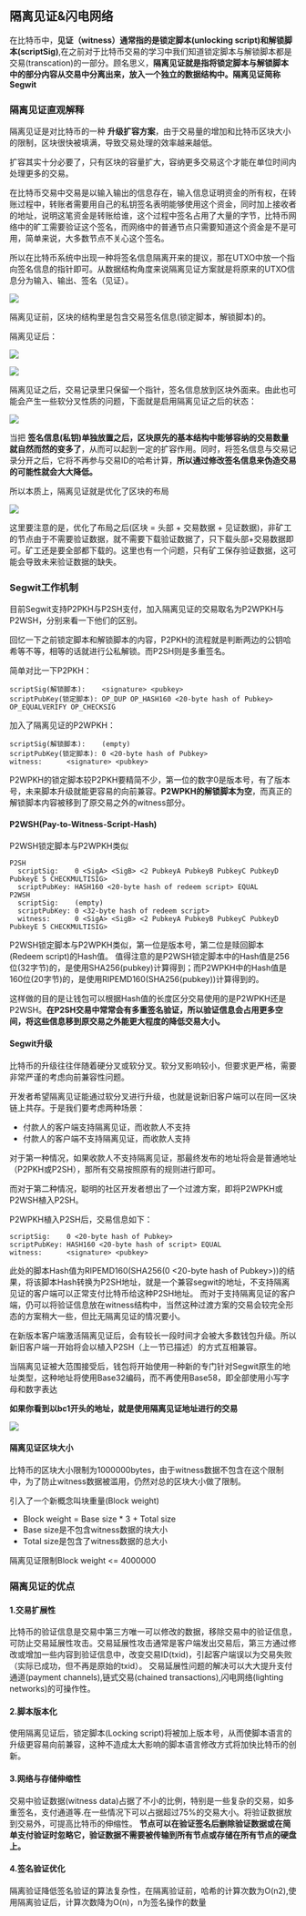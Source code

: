 ## 隔离见证&闪电网络
在比特币中，**见证（witness）通常指的是锁定脚本(unlocking script)和解锁脚本(scriptSig)**,在之前对于比特币交易的学习中我们知道锁定脚本与解锁脚本都是交易(transcation)的一部分。顾名思义，**隔离见证就是指将锁定脚本与解锁脚本中的部分内容从交易中分离出来，放入一个独立的数据结构中。隔离见证简称Segwit**

### 隔离见证直观解释
隔离见证是对比特币的一种 **升级扩容方案**，由于交易量的增加和比特币区块大小的限制，区块很快被填满，导致交易处理的效率越来越低。

扩容其实十分必要了，只有区块的容量扩大，容纳更多交易这个才能在单位时间内处理更多的交易。

在比特币交易中交易是以输入输出的信息存在，输入信息证明资金的所有权，在转账过程中，转账者需要用自己的私钥签名表明能够使用这个资金，同时加上接收者的地址，说明这笔资金是转账给谁，这个过程中签名占用了大量的字节，比特币网络中的旷工需要验证这个签名，而网络中的普通节点只需要知道这个资金是不是可用，简单来说，大多数节点不关心这个签名。

所以在比特币系统中出现一种将签名信息隔离开来的提议，那在UTXO中放一个指向签名信息的指针即可。从数据结构角度来说隔离见证方案就是将原来的UTXO信息分为输入、输出、签名（见证）。

![](image/bitcoin20.png)

隔离见证前，区块的结构里是包含交易签名信息(锁定脚本，解锁脚本)的。

隔离见证后：

![](image/bitcoin21.png)

![](image/bitcoin22.png)

隔离见证之后，交易记录里只保留一个指针，签名信息放到区块外面来。由此也可能会产生一些软分叉性质的问题，下面就是启用隔离见证之后的状态：

![](image/bitcoin23.png)

当把 **签名信息(私钥)单独放置之后，区块原先的基本结构中能够容纳的交易数量就自然而然的变多了**，从而可以起到一定的扩容作用。同时，将签名信息与交易记录分开之后，它将不再参与交易ID的哈希计算，**所以通过修改签名信息来伪造交易的可能性就会大大降低。**

所以本质上，隔离见证就是优化了区块的布局

![](image/bitcoin24.png)

这里要注意的是，优化了布局之后(区块 = 头部 + 交易数据 + 见证数据)，非矿工的节点由于不需要验证数据，就不需要下载验证数据了，只下载头部+交易数据即可。矿工还是要全部都下载的。这里也有一个问题，只有矿工保存验证数据，这可能会导致未来验证数据的缺失。


### Segwit工作机制
目前Segwit支持P2PKH与P2SH支付，加入隔离见证的交易取名为P2WPKH与P2WSH，分别来看一下他们的区别。

回忆一下之前锁定脚本和解锁脚本的内容，P2PKH的流程就是判断两边的公钥哈希等不等，相等的话就进行公私解锁。而P2SH则是多重签名。

简单对比一下P2PKH：

```
scriptSig(解锁脚本):    <signature> <pubkey>
scriptPubKey(锁定脚本): OP_DUP OP_HASH160 <20-byte hash of Pubkey> OP_EQUALVERIFY OP_CHECKSIG
```

加入了隔离见证的P2WPKH：

```
scriptSig(解锁脚本):    (empty)
scriptPubKey(锁定脚本): 0 <20-byte hash of Pubkey>
witness:      <signature> <pubkey>
```

P2WPKH的锁定脚本较P2PKH要精简不少，第一位的数字0是版本号，有了版本号，未来脚本升级就能更容易的向前兼容。**P2WPKH的解锁脚本为空**，而真正的解锁脚本内容被移到了原交易之外的witness部分。

#### P2WSH(Pay-to-Witness-Script-Hash)
P2WSH锁定脚本与P2WPKH类似

```
P2SH
  scriptSig:    0 <SigA> <SigB> <2 PubkeyA PubkeyB PubkeyC PubkeyD PubkeyE 5 CHECKMULTISIG>
  scriptPubKey: HASH160 <20-byte hash of redeem script> EQUAL
P2WSH  
  scriptSig:    (empty)
  scriptPubKey: 0 <32-byte hash of redeem script>
  witness:      0 <SigA> <SigB> <2 PubkeyA PubkeyB PubkeyC PubkeyD PubkeyE 5 CHECKMULTISIG>
```

P2WSH锁定脚本与P2WPKH类似，第一位是版本号，第二位是赎回脚本(Redeem script)的Hash值。
值得注意的是P2WSH锁定脚本中的Hash值是256位(32字节)的，是使用SHA256(pubkey)计算得到；而P2WPKH中的Hash值是160位(20字节)的，是使用RIPEMD160(SHA256(pubkey))计算得到的。

这样做的目的是让钱包可以根据Hash值的长度区分交易使用的是P2WPKH还是P2WSH。**在P2SH交易中常常会有多重签名验证，所以验证信息会占用更多空间，将这些信息移到原交易之外能更大程度的降低交易大小。**

#### Segwit升级
比特币的升级往往伴随着硬分叉或软分叉。软分叉影响较小，但要求更严格，需要非常严谨的考虑向前兼容性问题。

开发者希望隔离见证能通过软分叉进行升级，也就是说新旧客户端可以在同一区块链上共存。于是我们要考虑两种场景：

 - 付款人的客户端支持隔离见证，而收款人不支持
 - 付款人的客户端不支持隔离见证，而收款人支持

对于第一种情况，如果收款人不支持隔离见证，那最终发布的地址将会是普通地址（P2PKH或P2SH），那所有交易按照原有的规则进行即可。

而对于第二种情况，聪明的社区开发者想出了一个过渡方案，即将P2WPKH或P2WSH植入P2SH。

P2WPKH植入P2SH后，交易信息如下：

```
scriptSig:    0 <20-byte hash of Pubkey>
scriptPubKey: HASH160 <20-byte hash of script> EQUAL
witness:      <signature> <pubkey>
```

此处的脚本Hash值为RIPEMD160(SHA256(0 <20-byte hash of Pubkey>))的结果，将该脚本Hash转换为P2SH地址，就是一个兼容segwit的地址，不支持隔离见证的客户端可以正常支付比特币给这种P2SH地址。
而对于支持隔离见证的客户端，仍可以将验证信息放在witness结构中，当然这种过渡方案的交易会较完全形态的方案稍大一些，但比无隔离见证的情况要小。

在新版本客户端激活隔离见证后，会有较长一段时间才会被大多数钱包升级。所以新旧客户端一开始将会以植入P2SH（上一节已描述）的方式互相兼容。

当隔离见证被大范围接受后，钱包将开始使用一种新的专门针对Segwit原生的地址类型，这种地址将使用Base32编码，而不再使用Base58，即全部使用小写字母和数字表达

**如果你看到以bc1开头的地址，就是使用隔离见证地址进行的交易**

![](image/bitcoin19.png)

#### 隔离见证区块大小
比特币的区块大小限制为1000000bytes，由于witness数据不包含在这个限制中，为了防止witness数据被滥用，仍然对总的区块大小做了限制。

引入了一个新概念叫块重量(Block weight)

 - Block weight = Base size * 3 + Total size
 - Base size是不包含witness数据的块大小
 - Total size是包含了witness数据的总大小

隔离见证限制Block weight <= 4000000

### 隔离见证的优点

#### 1.交易扩展性
比特币的验证信息是交易中第三方唯一可以修改的数据，移除交易中的验证信息，可防止交易延展性攻击。交易延展性攻击通常是客户端发出交易后，第三方通过修改或增加一些内容到验证信息中，改变交易ID(txid)，引起客户端误以为交易失败（实际已成功，但不再是原始的txid）。
交易延展性问题的解决可以大大提升支付通道(payment channels),链式交易(chained transactions),闪电网络(lighting networks)的可操作性。

#### 2.脚本版本化
使用隔离见证后，锁定脚本(Locking script)将被加上版本号，从而使脚本语言的升级更容易向前兼容，这种不造成太大影响的脚本语言修改方式将加快比特币的创新。

#### 3.网络与存储伸缩性
交易中验证数据(witness data)占据了不小的比例，特别是一些复杂的交易，如多重签名，支付通道等.在一些情况下可以占据超过75%的交易大小。将验证数据放到交易外，可提高比特币的伸缩性。
**节点可以在验证签名后删除验证数据或在简单支付验证时忽略它，验证数据不需要被传输到所有节点或存储在所有节点的硬盘上。**

#### 4.签名验证优化
隔离验证降低签名验证的算法复杂性，在隔离验证前，哈希的计算次数为O(n2),使用隔离验证后，计算次数降为O(n)，n为签名操作的数量
